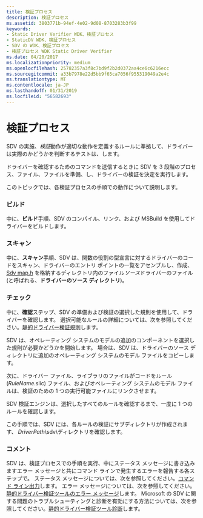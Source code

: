 ```yaml
---
title: 検証プロセス
description: 検証プロセス
ms.assetid: 3803771b-94ef-4e02-9d08-8703283b3f99
keywords:
- Static Driver Verifier WDK、検証プロセス
- StaticDV WDK、検証プロセス
- SDV の WDK、検証プロセス
- 検証プロセス WDK Static Driver Verifier
ms.date: 04/20/2017
ms.localizationpriority: medium
ms.openlocfilehash: 25782357a3f8c7bd9f2b2d0372aa4ce6c6216ecc
ms.sourcegitcommit: a33b7978e22d5bb9f65ca7056f955319049a2e4c
ms.translationtype: MT
ms.contentlocale: ja-JP
ms.lasthandoff: 01/31/2019
ms.locfileid: "56582693"
---
```

# <a name="verification-process"></a>検証プロセス


SDV の実施、*検証*動作が適切な動作を定義するルールに準拠して、ドライバーは実際のかどうかを判断するテストは、します。

ドライバーを確認するためのコマンドを送信するときに SDV を 3 段階のプロセス、ファイル、ファイルを準備、し、ドライバーの検証を決定を実行します。

このトピックでは、各検証プロセスの手順での動作について説明します。

### <a name="span-idbuildspanspan-idbuildspanbuild"></a><span id="build"></span><span id="BUILD"></span>ビルド

中に、**ビルド**手順、SDV のコンパイル、リンク、および MSBuild を使用してドライバーをビルドします。

### <a name="span-idscanspanspan-idscanspanscan"></a><span id="scan"></span><span id="SCAN"></span>スキャン

中に、**スキャン**手順、SDV は、関数の役割の型宣言に対するドライバーのコードをスキャン、ドライバーのエントリ ポイントの一覧をアセンブルし、作成、 [Sdv map.h](sdv-map-h.md) を格納するディレクトリ内のファイル*ソース*ドライバーのファイル (と呼ばれる、**ドライバーのソース ディレクトリ**)。

### <a name="span-idcheckspanspan-idcheckspancheck"></a><span id="check"></span><span id="CHECK"></span>チェック

中に、**確認**ステップ、SDV の準備および検証の選択した規則を使用して、ドライバーを確認します。 選択可能なルールの詳細については、次を参照してください。[静的ドライバー検証規則](https://msdn.microsoft.com/library/windows/hardware/ff551714)します。

SDV は、オペレーティング システムのモデルの追加のコンポーネントを選択した規則が必要かどうかを開始します。 場合は、SDV は、ドライバーのソース ディレクトリに追加のオペレーティング システムのモデル ファイルをコピーします。

次に、ドライバー ファイル、ライブラリのファイルがコードをルール (*RuleName*.slic) ファイル、およびオペレーティング システムのモデル ファイルは、検証のための 1 つの実行可能ファイルにリンクさせます。

SDV 検証エンジンは、選択したすべてのルールを確認するまで、一度に 1 つのルールを確認します。

この手順では、SDV には、各ルールの検証にサブディレクトリが作成されます、 *DriverPath*\\sdv\\ディレクトリを確認します。

### <a name="span-idcommentspanspan-idcommentspancomment"></a><span id="comment"></span><span id="COMMENT"></span>コメント

SDV は、検証プロセスでの手順を実行、中にステータス メッセージに書き込みますエラー メッセージと共にコマンド ラインで発生するエラーを報告する各ステップで。 ステータス メッセージについては、次を参照してください。[コマンド ライン出力](command-line-output.md)します。 エラー メッセージについては、次を参照してください。[静的ドライバー検証ツールのエラー メッセージ](static-driver-verifier-error-messages.md)します。 Microsoft の SDV に関する問題のトラブルシューティングと診断を有効にする方法については、次を参照してください。[静的ドライバー検証ツール診断](static-driver-verifier-diagnostics.md)します。

 

 





